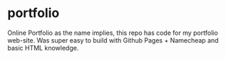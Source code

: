 # portfolio
Online Portfolio as the name implies, this repo has code for my portfolio web-site. Was super easy to build with Github Pages + Namecheap and basic HTML knowledge. 
